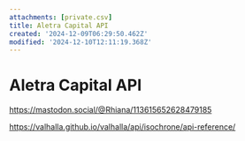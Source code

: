 ```yaml
---
attachments: [private.csv]
title: Aletra Capital API
created: '2024-12-09T06:29:50.462Z'
modified: '2024-12-10T12:11:19.368Z'
---
```


# Aletra Capital API

https://mastodon.social/@Rhiana/113615652628479185

https://valhalla.github.io/valhalla/api/isochrone/api-reference/
